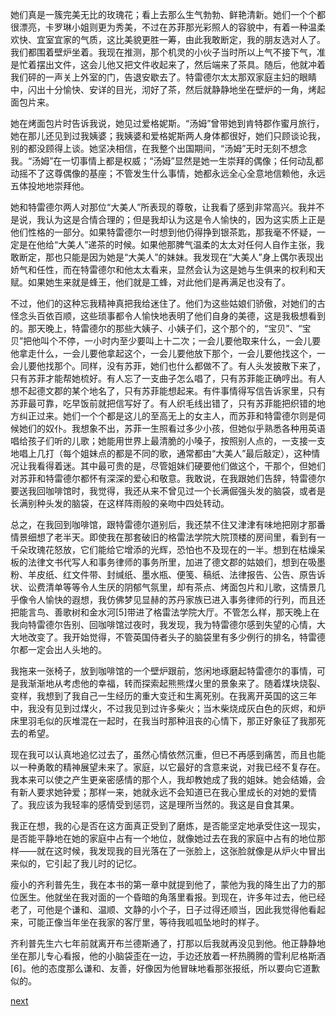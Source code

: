 
她们真是一簇完美无比的玫瑰花；看上去那么生气勃勃、鲜艳清新。她们一个个都很漂亮，卡罗琳小姐则更为秀美，不过在苏菲那光彩照人的容貌中，有着一种温柔欢快、宜室宜家的气质，这比美貌更胜一筹，由此我敢断定，我的朋友选对人了。我们都围着壁炉坐着。我现在推测，那个机灵的小伙子当时所以上气不接下气，准是忙着摆出文件，这会儿他又把文件收起来了，然后端来了茶具。随后，他就冲着我们砰的一声关上外室的门，告退安歇去了。特雷德尔太太那双家庭主妇的眼睛中，闪出十分愉快、安详的目光，沏好了茶，然后就静静地坐在壁炉的一角，烤起面包片来。

她在烤面包片时告诉我说，她见过爱格妮斯。“汤姆”曾带她到肯特郡作蜜月旅行，她在那儿还见到过我姨婆；我姨婆和爱格妮斯两人身体都很好，她们只顾谈论我，别的都没顾得上谈。她坚决相信，在我整个出国期间，“汤姆”无时无刻不想念我。“汤姆”在一切事情上都是权威；“汤姆”显然是她一生崇拜的偶像；任何动乱都动摇不了这尊偶像的基座；不管发生什么事情，她都永远全心全意地信赖他，永远五体投地地崇拜他。

她和特雷德尔两人对那位“大美人”所表现的尊敬，让我看了感到非常高兴。我并不是说，我认为这是合情合理的；但是我却认为这是令人愉快的，因为这实质上正是他们性格的一部分。如果特雷德尔一时想到他仍得挣到银茶匙，那我毫不怀疑，一定是在他给“大美人”递茶的时候。如果他那脾气温柔的太太对任何人自作主张，我敢断定，那也只能是因为她是“大美人”的妹妹。我发现在“大美人”身上偶尔表现出娇气和任性，而在特雷德尔和他太太看来，显然会认为这是她与生俱来的权利和天赋。如果她生来就是蜂王，他们就是工蜂，对此他们是再满足也没有了。

不过，他们的这种忘我精神真把我给迷住了。他们为这些姑娘们骄傲，对她们的古怪念头百依百顺，这些琐事都令人愉快地表明了他们自身的美德，这是我极想看到的。那天晚上，特雷德尔的那些大姨子、小姨子们，这个那个的，“宝贝”、“宝贝”把他叫个不停，一小时内至少要叫上十二次；一会儿要他取来什么，一会儿要他拿走什么，一会儿要他拿起这个，一会儿要他放下那个，一会儿要他找这个，一会儿要他找那个。同样，没有苏菲，她们也什么都做不了。有人头发披散下来了，只有苏菲才能帮她梳好。有人忘了一支曲子怎么唱了，只有苏菲能正确哼出。有人想不起德文郡的某个地名了，只有苏菲能想起来。有件事情得写信告诉家里，只有苏菲最可靠，吃早饭前就把信写好了。有人织毛线出错了，只有苏菲能把织错的地方纠正过来。她们一个个都是这儿的至高无上的女主人，而苏菲和特雷德尔则是伺候她们的奴仆。我想象不出，苏菲一生照看过多少小孩，但她似乎熟悉各种用英语唱给孩子们听的儿歌；她能用世界上最清脆的小嗓子，按照别人点的，一支接一支地唱上几打（每个姐妹点的都是不同的歌，通常都由“大美人”最后敲定），这种情况让我看得着迷。其中最可贵的是，尽管姐妹们硬要他们做这个，干那个，但她们对苏菲和特雷德尔都怀有深深的爱心和敬意。我敢说，在我跟她们告辞，特雷德尔要送我回咖啡馆时，我觉得，我还从来不曾见过一个长满倔强头发的脑袋，或者是长满别种头发的脑袋，在这样阵雨般的亲吻中四处转动。

总之，在我回到咖啡馆，跟特雷德尔道别后，我还禁不住又津津有味地把刚才那番情景细想了老半天。即使我在那套破旧的格雷法学院大院顶楼的房间里，看到有一千朵玫瑰花怒放，它们能给它增添的光辉，恐怕也不及现在的一半。想到在枯燥呆板的法律文书代写人和事务律师的事务所里，加进了德文郡的姑娘们，想到在吸墨粉、羊皮纸、红文件带、封缄纸、墨水瓶、便笺、稿纸、法律报告、公告、原告诉状、讼费清单等等令人生厌的阴郁气氛里，却有茶点、烤面包片和儿歌，这情景几乎像令人愉快的遐想，我仿佛梦见显赫的苏丹家族已进入事务律师的行列，而且还把能言鸟、善歌树和金水河[5]带进了格雷法学院大厅。不管怎么样，那天晚上在我向特雷德尔告别、回咖啡馆过夜时，我发现，我为特雷德尔感到失望的心情，大大地改变了。我开始觉得，不管英国侍者头子的脑袋里有多少例行的排名，特雷德尔都一定会出人头地的。

我拖来一张椅子，放到咖啡馆的一个壁炉跟前，悠闲地琢磨起特雷德尔的事情，可是我渐渐地从考虑他的幸福，转而探索起熊熊煤火里的景象来了。随着煤块烧裂、变样，我想到了我自己一生经历的重大变迁和生离死别。在我离开英国的这三年中，我没有见到过煤火，不过我见到过许多柴火；当木柴烧成灰白色的灰烬，和炉床里羽毛似的灰堆混在一起时，在我当时那种沮丧的心情下，那正好象征了我那死去的希望。

现在我可以认真地追忆过去了，虽然心情依然沉重，但已不再感到痛苦，而且也能以一种勇敢的精神展望未来了。家庭，以它最好的含意来说，对我已经不复存在。我本来可以使之产生更亲密感情的那个人，我却教她成了我的姐妹。她会结婚，会有新人要求她钟爱；那样一来，她就永远不会知道已在我心里成长的对她的爱情了。我应该为我轻率的感情受到惩罚，这是理所当然的。我这是自食其果。

我正在想，我的心是否在这方面真正受到了磨炼，是否能坚定地承受住这一现实，是否能平静地在她的家庭中占有一个地位，就像她过去在我的家庭中占有的地位那样——就在这时候，我发现我的目光落在了一张脸上，这张脸就像是从炉火中冒出来似的，它引起了我儿时的记忆。

瘦小的齐利普先生，我在本书的第一章中就提到他了，蒙他为我的降生出了力的那位医生。他就坐在我对面的一个昏暗的角落里看报。到现在，许多年过去，他已经老了，可他是个谦和、温顺、文静的小个子，日子过得还顺当，因此我觉得他看起来，可能正像当年坐在我家的客厅里，等待我呱呱坠地时的样子。

齐利普先生六七年前就离开布兰德斯通了，打那以后我就再没见到他。他正静静地坐在那儿专心看报，他的小脑袋歪在一边，手边还放着一杯热腾腾的雪利尼格斯酒[6]。他的态度那么谦和、友善，好像因为他冒昧地看那张报纸，所以要向它道歉似的。

[next](page732.md)